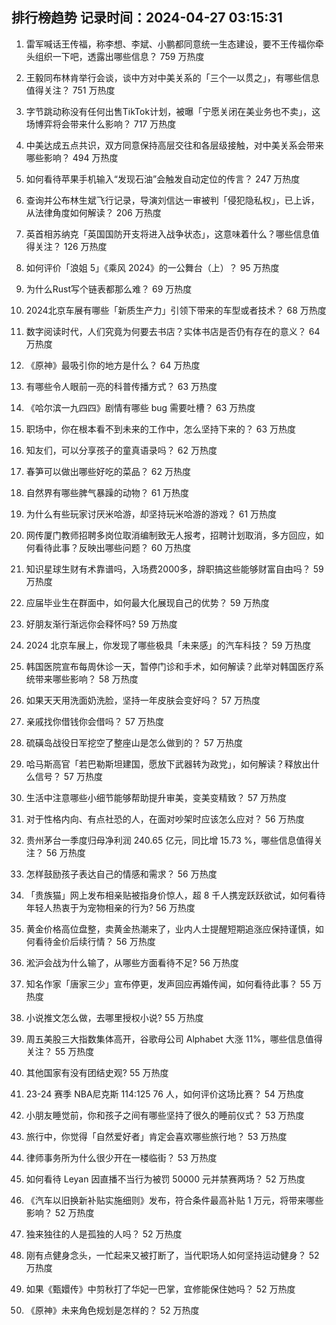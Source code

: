 
## 排行榜趋势 记录时间：2024-04-27 03:15:31
  
  1. 雷军喊话王传福，称李想、李斌、小鹏都同意统一生态建设，要不王传福你牵头组织一下吧，透露出哪些信息？ 759 万热度
    
  2. 王毅同布林肯举行会谈，谈中方对中美关系的「三个一以贯之」，有哪些信息值得关注？ 751 万热度
    
  3. 字节跳动称没有任何出售TikTok计划，被曝「宁愿关闭在美业务也不卖」，这场博弈将会带来什么影响？ 717 万热度
    
  4. 中美达成五点共识，双方同意保持高层交往和各层级接触，对中美关系会带来哪些影响？ 494 万热度
    
  5. 如何看待苹果手机输入“发现石油”会触发自动定位的传言？ 247 万热度
    
  6. 查询并公布林生斌飞行记录，导演刘信达一审被判「侵犯隐私权」，已上诉，从法律角度如何解读？ 206 万热度
    
  7. 英首相苏纳克「英国国防开支将进入战争状态」，这意味着什么？哪些信息值得关注？ 126 万热度
    
  8. 如何评价「浪姐 5」《乘风 2024》的一公舞台（上）？ 95 万热度
    
  9. 为什么Rust写个链表都那么难？ 69 万热度
    
  10. 2024北京车展有哪些「新质生产力」引领下带来的车型或者技术？ 68 万热度
    
  11. 数字阅读时代，人们究竟为何要去书店？实体书店是否仍有存在的意义？ 64 万热度
    
  12. 《原神》最吸引你的地方是什么？ 64 万热度
    
  13. 有哪些令人眼前一亮的科普传播方式？ 63 万热度
    
  14. 《哈尔滨一九四四》剧情有哪些 bug 需要吐槽？ 63 万热度
    
  15. 职场中，你在根本看不到未来的工作中，怎么坚持下来的？ 63 万热度
    
  16. 知友们，可以分享孩子的童真语录吗？ 62 万热度
    
  17. 春笋可以做出哪些好吃的菜品？ 62 万热度
    
  18. 自然界有哪些脾气暴躁的动物？ 61 万热度
    
  19. 为什么有些玩家讨厌米哈游，却坚持玩米哈游的游戏？ 61 万热度
    
  20. 网传厦门教师招聘多岗位取消编制致无人报考，招聘计划取消，多方回应，如何看待此事？反映出哪些问题？ 60 万热度
    
  21. 知识星球生财有术靠谱吗，入场费2000多，辞职搞这些能够财富自由吗？ 59 万热度
    
  22. 应届毕业生在群面中，如何最大化展现自己的优势？ 59 万热度
    
  23. 好朋友渐行渐远你会释怀吗? 59 万热度
    
  24. 2024 北京车展上，你发现了哪些极具「未来感」的汽车科技？ 59 万热度
    
  25. 韩国医院宣布每周休诊一天，暂停门诊和手术，如何解读？此举对韩国医疗系统带来哪些影响？ 58 万热度
    
  26. 如果天天用洗面奶洗脸，坚持一年皮肤会变好吗？ 57 万热度
    
  27. 亲戚找你借钱你会借吗？ 57 万热度
    
  28. 硫磺岛战役日军挖空了整座山是怎么做到的？ 57 万热度
    
  29. 哈马斯高官「若巴勒斯坦建国，愿放下武器转为政党」，如何解读？释放出什么信号？ 57 万热度
    
  30. 生活中注意哪些小细节能够帮助提升审美，变美变精致？ 57 万热度
    
  31. 对于性格内向、有点社恐的人，在面对吵架时应该怎么应对？ 56 万热度
    
  32. 贵州茅台一季度归母净利润 240.65 亿元，同比增 15.73 %，哪些信息值得关注？ 56 万热度
    
  33. 怎样鼓励孩子表达自己的情感和需求？ 56 万热度
    
  34. 「贵族猫」网上发布相亲贴被指身价惊人，超 8 千人携宠跃跃欲试，如何看待年轻人热衷于为宠物相亲的行为? 56 万热度
    
  35. 黄金价格高位盘整，卖黄金热潮来了，业内人士提醒短期追涨应保持谨慎，如何看待金价后续行情？ 56 万热度
    
  36. 淞沪会战为什么输了，从哪些方面看待不足? 56 万热度
    
  37. 知名作家「唐家三少」宣布停更，发声回应再婚传闻，如何看待此事？ 55 万热度
    
  38. 小说推文怎么做，去哪里授权小说? 55 万热度
    
  39. 周五美股三大指数集体高开，谷歌母公司 Alphabet 大涨 11%，哪些信息值得关注？ 55 万热度
    
  40. 其他国家有没有团结史观? 55 万热度
    
  41. 23-24 赛季 NBA尼克斯 114:125 76 人，如何评价这场比赛？ 54 万热度
    
  42. 小朋友睡觉前，你和孩子之间有哪些坚持了很久的睡前仪式？ 53 万热度
    
  43. 旅行中，你觉得「自然爱好者」肯定会喜欢哪些旅行地？ 53 万热度
    
  44. 律师事务所为什么很少开在一楼临街？ 53 万热度
    
  45. 如何看待 Leyan 因直播不当行为被罚 50000 元并禁赛两场？ 52 万热度
    
  46. 《汽车以旧换新补贴实施细则》发布，符合条件最高补贴 1 万元，将带来哪些影响？ 52 万热度
    
  47. 独来独往的人是孤独的人吗？ 52 万热度
    
  48. 刚有点健身念头，一忙起来又被打断了，当代职场人如何坚持运动健身？ 52 万热度
    
  49. 如果《甄嬛传》中剪秋打了华妃一巴掌，宜修能保住她吗？ 52 万热度
    
  50. 《原神》未来角色规划是怎样的？ 52 万热度
    